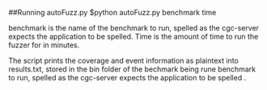##Running autoFuzz.py
$python autoFuzz.py benchmark time

benchmark is the name of the benchmark to run, spelled as the cgc-server expects the application to be spelled. Time is the amount of time to run the fuzzer for in minutes.

The script prints the coverage and event information as plaintext into results.txt, stored in the bin folder of the bechmark being rune benchmark to run, spelled as the cgc-server expects the application to be spelled
. 
